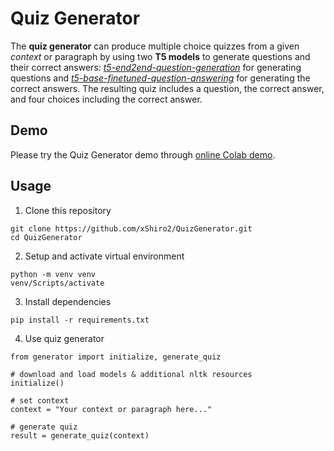 # Quiz Generator
The **quiz generator** can produce multiple choice quizzes from a given *context* or paragraph by using two **T5 models** to generate questions and their correct answers: 
[*t5-end2end-question-generation*](https://huggingface.co/ThomasSimonini/t5-end2end-question-generation) for generating questions 
and [*t5-base-finetuned-question-answering*](https://huggingface.co/MaRiOrOsSi/t5-base-finetuned-question-answering) for generating the correct answers. 
The resulting quiz includes a question, the correct answer, and four choices including the correct answer.


## Demo
Please try the Quiz Generator demo through [online Colab demo](https://colab.research.google.com/drive/118UmolMkHnkwQNt6-LSLKmOX2Va4Va3W?usp=sharing).

## Usage
1. Clone this repository
```
git clone https://github.com/xShiro2/QuizGenerator.git
cd QuizGenerator
```

2. Setup and activate virtual environment
```
python -m venv venv
venv/Scripts/activate
```

3. Install dependencies
```
pip install -r requirements.txt
```

4. Use quiz generator
```
from generator import initialize, generate_quiz

# download and load models & additional nltk resources
initialize()

# set context
context = "Your context or paragraph here..."

# generate quiz
result = generate_quiz(context)
```
